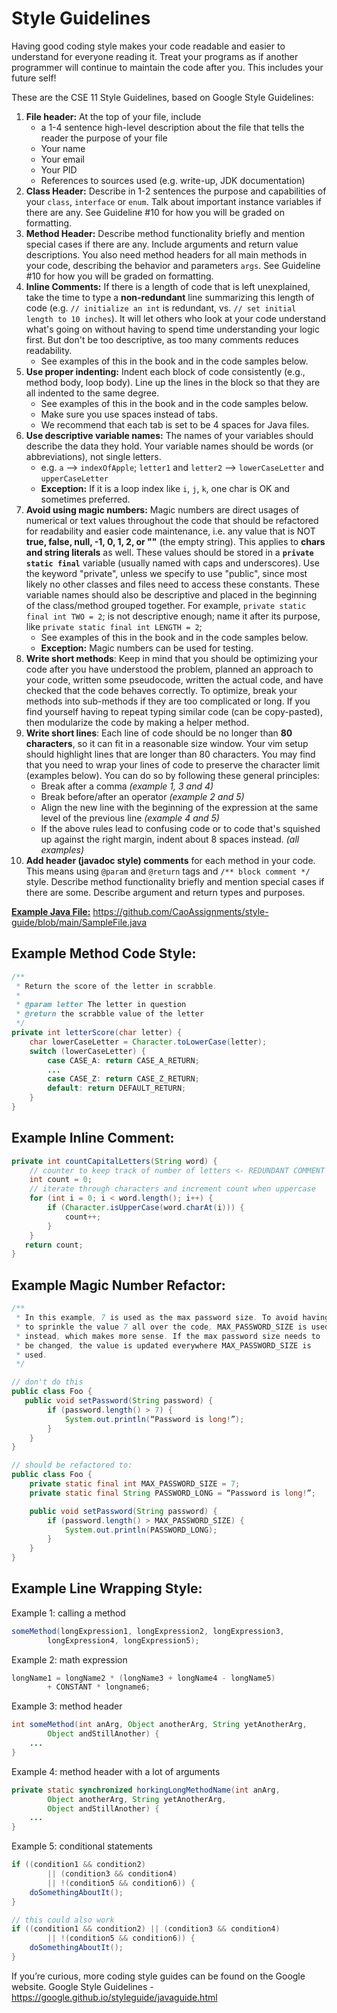 # Style Guidelines

Having good coding style makes your code readable and easier to understand for everyone reading it. Treat your programs as if another programmer will continue to maintain the code after you. This includes your future self!

These are the CSE 11 Style Guidelines, based on Google Style Guidelines:

1. **File header:** At the top of your file, include 
   - a 1-4 sentence high-level description about the file that tells the reader the purpose of your file
   - Your name
   - Your email
   - Your PID
   - References to sources used (e.g. write-up, JDK documentation)
2. **Class Header:** Describe in 1-2 sentences the purpose and capabilities of your `class`, `interface` or `enum`. Talk about important instance variables if there are any. See Guideline #10 for how you will be graded on formatting. 
3. **Method Header:** Describe method functionality briefly and mention special cases if there are any. Include arguments and return value descriptions. You also need method headers for all main methods in your code, describing the behavior and parameters `args`. See Guideline #10 for how you will be graded on formatting.
4. **Inline Comments:** If there is a length of code that is left unexplained, take the time to type a **non-redundant** line summarizing this length of code (e.g. `// initialize an int` is redundant, vs. `// set initial length to 10 inches`). It will let others who look at your code understand what's going on without having to spend time understanding your logic first. But don't be too descriptive, as too many comments reduces readability.
    - See examples of this in the book and in the code samples below.
5. **Use proper indenting:** Indent each block of code consistently (e.g., method body, loop body). Line up the lines in the block so that they are all indented to the same degree.
    - See examples of this in the book and in the code samples below.
    - Make sure you use spaces instead of tabs.
    - We recommend that each tab is set to be 4 spaces for Java files.
6. **Use descriptive variable names:** The names of your variables should describe the data they hold. Your variable names should be words (or abbreviations), not single letters.
    - e.g. `a` --> `indexOfApple`; `letter1` and `letter2` --> `lowerCaseLetter` and `upperCaseLetter`
    - **Exception:** If it is a loop index like `i`, `j`, `k`, one char is OK and sometimes preferred.
7. **Avoid using magic numbers:** Magic numbers are direct usages of numerical or text values throughout the code that should be refactored for readability and easier code maintenance, i.e. any value that is NOT **true, false, null, -1, 0, 1, 2, or ""** (the empty string). This applies to **chars and string literals** as well. These values should be stored in a **`private static final`** variable (usually named with caps and underscores). Use the keyword "private", unless we specify to use "public", since most likely no other classes and files need to access these constants. These variable names should also be descriptive and placed in the beginning of the class/method grouped together. For example, `private static final int TWO = 2`; is not descriptive enough; name it after its purpose, like `private static final int LENGTH = 2`;
    - See examples of this in the book and in the code samples below.
    - **Exception:** Magic numbers can be used for testing.
8. **Write short methods**: Keep in mind that you should be optimizing your code after you have understood the problem, planned an approach to your code, written some pseudocode, written the actual code, and have checked that the code behaves correctly. To optimize, break your methods into sub-methods if they are too complicated or long. If you find yourself having to repeat typing similar code (can be copy-pasted), then modularize the code by making a helper method. 
9. **Write short lines**: Each line of code should be no longer than **80 characters**, so it can fit in a reasonable size window. Your vim setup should highlight lines that are longer than 80 characters. You may find that you need to wrap your lines of code to preserve the character limit (examples below). You can do so by following these general principles:
    - Break after a comma *(example 1, 3 and 4)*
    - Break before/after an operator *(example 2 and 5)*
    - Align the new line with the beginning of the expression at the same level of the previous line *(example 4 and 5)*
    - If the above rules lead to confusing code or to code that's squished up against the right margin, indent about 8 spaces instead. *(all examples)*
10. **Add header (javadoc style) comments** for each method in your code. This means using `@param` and `@return` tags and `/** block comment */` style. Describe method functionality briefly and mention special cases if there are some. Describe argument and return types and purposes.

<u>**Example Java File:**</u>
https://github.com/CaoAssignments/style-guide/blob/main/SampleFile.java

## Example Method Code Style:
```java
/**	
 * Return the score of the letter in scrabble.
 *  
 * @param letter The letter in question
 * @return the scrabble value of the letter
 */
private int letterScore(char letter) {
    char lowerCaseLetter = Character.toLowerCase(letter);
    switch (lowerCaseLetter) {
        case CASE_A: return CASE_A_RETURN;
        ...
        case CASE_Z: return CASE_Z_RETURN;
        default: return DEFAULT_RETURN;
    }
}
```
## Example Inline Comment:
```java
private int countCapitalLetters(String word) {
    // counter to keep track of number of letters <- REDUNDANT COMMENT
    int count = 0;
    // iterate through characters and increment count when uppercase
    for (int i = 0; i < word.length(); i++) {
        if (Character.isUpperCase(word.charAt(i))) {
            count++;
        }
    }
   return count;
}
```
## Example Magic Number Refactor:
```java
/**
 * In this example, 7 is used as the max password size. To avoid having
 * to sprinkle the value 7 all over the code, MAX_PASSWORD_SIZE is used
 * instead, which makes more sense. If the max password size needs to
 * be changed, the value is updated everywhere MAX_PASSWORD_SIZE is 
 * used.
 */

// don't do this
public class Foo {
   public void setPassword(String password) {
        if (password.length() > 7) {
            System.out.println(“Password is long!”);
        }
    }
}

// should be refactored to:
public class Foo {
    private static final int MAX_PASSWORD_SIZE = 7;
    private static final String PASSWORD_LONG = “Password is long!”;

    public void setPassword(String password) {
        if (password.length() > MAX_PASSWORD_SIZE) {
            System.out.println(PASSWORD_LONG);
        }
    }
}
```

## Example Line Wrapping Style:
Example 1: calling a method
```java
someMethod(longExpression1, longExpression2, longExpression3,
        longExpression4, longExpression5);
```

Example 2: math expression
```java
longName1 = longName2 * (longName3 + longName4 - longName5)
        + CONSTANT * longname6;
```

Example 3: method header
```java
int someMethod(int anArg, Object anotherArg, String yetAnotherArg,
        Object andStillAnother) {
    ...
}
```

Example 4: method header with a lot of arguments
```java
private static synchronized horkingLongMethodName(int anArg,
        Object anotherArg, String yetAnotherArg,
        Object andStillAnother) {
    ...
}
```
Example 5: conditional statements
```java
if ((condition1 && condition2)
        || (condition3 && condition4)
        || !(condition5 && condition6)) {
    doSomethingAboutIt();
}

// this could also work
if ((condition1 && condition2) || (condition3 && condition4)
        || !(condition5 && condition6)) {
    doSomethingAboutIt();
}
```
If you’re curious, more coding style guides can be found on the Google website.
Google Style Guidelines - https://google.github.io/styleguide/javaguide.html

